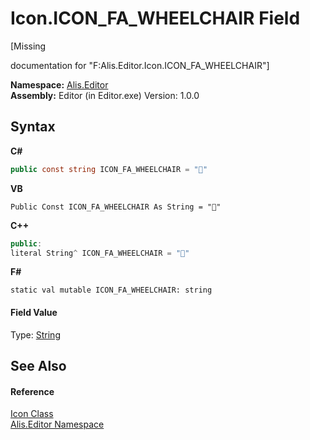 # Icon.ICON_FA_WHEELCHAIR Field
 

\[Missing <summary> documentation for "F:Alis.Editor.Icon.ICON_FA_WHEELCHAIR"\]

**Namespace:**&nbsp;<a href="b150ade4-39de-a232-5f06-d3cdc1b2c538">Alis.Editor</a><br />**Assembly:**&nbsp;Editor (in Editor.exe) Version: 1.0.0

## Syntax

**C#**<br />
``` C#
public const string ICON_FA_WHEELCHAIR = ""
```

**VB**<br />
``` VB
Public Const ICON_FA_WHEELCHAIR As String = ""
```

**C++**<br />
``` C++
public:
literal String^ ICON_FA_WHEELCHAIR = ""
```

**F#**<br />
``` F#
static val mutable ICON_FA_WHEELCHAIR: string
```


#### Field Value
Type: <a href="https://docs.microsoft.com/dotnet/api/system.string" target="_blank">String</a>

## See Also


#### Reference
<a href="cc0f883c-67f8-f772-c6d7-a60b129f22a7">Icon Class</a><br /><a href="b150ade4-39de-a232-5f06-d3cdc1b2c538">Alis.Editor Namespace</a><br />